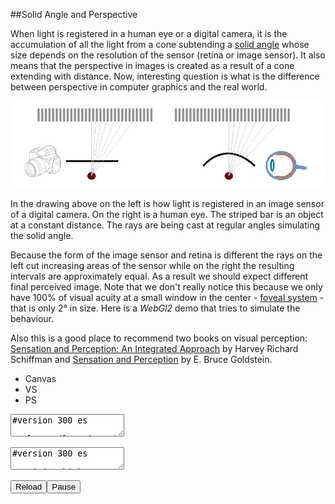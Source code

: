 
##Solid Angle and Perspective

  When light is registered in a human eye or a digital camera, it is the accumulation of all the
  light from a cone subtending a [solid angle][sa] whose size depends on the resolution of the 
  sensor (retina or image sensor). It also means that the perspective in images is created as a 
  result of a cone extending with distance. Now, interesting question is what is the difference 
  between perspective in computer graphics and the real world.

  ![](images/solid-angle.png "Perspective Difference in a Digital Camera and Human Eye")

  In the drawing above on the left is how light is registered in an image sensor of a digital
  camera. On the right is a human eye. The striped bar is an object at a constant distance.
  The rays are being cast at regular angles simulating the solid angle. 
  
  Because the form of the image sensor and retina is different the rays on the left cut increasing
  areas of the sensor while on the right the resulting intervals are approximately equal. As a 
  result we should expect different final perceived image. Note that we don't really notice this 
  because we only have 100% of visual acuity at a small window in the center - [foveal system][f] - 
  that is only 2&deg; in size. Here is a *WebGl2* demo that tries to simulate the behaviour. 

  Also this is a good place to recommend two books on visual perception: 
  [Sensation and Perception: An Integrated Approach][book1] by Harvey Richard Schiffman and
  [Sensation and Perception][book2] by E. Bruce Goldstein.


<div class="shader" id="shader0" js="" fn="" style="width: 70%">
<ul><li class="canvas">Canvas</li><li class="vs">VS</li><li class="ps">PS</li></ul>
<canvas class="canvas"></canvas>
<textarea class="vs" spellcheck="false">
#version 300 es

layout(location=0) in vec2 v_in;
layout(location=1) in vec2 uv_in;

out vec2 uv;

uniform float t;

void main() {

  uv = v_in;

  gl_Position = vec4( vec2( 2.0 * v_in - 1.0 ), 0, 1 );
}
</textarea>
<textarea class="ps" spellcheck="false">
#version 300 es

precision highp float;

in vec2 uv;

uniform float t;

layout(location=0) out vec4 C;

const float pi14 = 3.14159265/4.0;

void main() {

  vec4 uvn = vec4( uv * 2.0 - 1.0, 1, 0 );

  vec4 ray;
  
  if( fract( t / 2.0 ) > 0.5 ) 

    ray = vec4( sin( abs(uvn.x) * pi14 ), uvn.y, cos( uvn.x * pi14 ), 0 );

  else
    
    ray = vec4( uvn.x, uvn.y, 1, 0 );

  vec4 color = vec4( 14, 29, 25, 255 ) / 255.0;

  vec4 p = ray * ( 100.0 / ray.z );

  if( p.y >= .0 && p.y <= 50. ) {
   
    float k = cos( p.x )*0.25+0.75;

    color = vec4(k,k,k,1);
  }

  C = color;
}
</textarea>
<button class="reload">Reload</button><button class="pause">Pause</button>
</div>

<script src="js/webgl.js"></script>
<script src="js/webgl-quad.js"></script>

<script>
  run_shader('shader0');
</script>

  
  [sa]: https://en.wikipedia.org/wiki/Solid_angle "Solid Angle"
  [f]: https://en.wikipedia.org/wiki/Peripheral_vision "Peripheeral Vision"
  [book1]: https://www.amazon.com/Sensation-Perception-Harvey-Richard-Schiffman/dp/0471249300 "Sensation and Perception: An Integrated Approach"
  [book2]: https://www.amazon.com/Sensation-Perception-CourseMate-Printed-Access/dp/1133958494 "Sensation and Perception"


